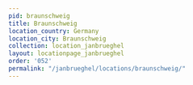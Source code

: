 ```yaml
---
pid: braunschweig
title: Braunschweig
location_country: Germany
location_city: Braunschweig
collection: location_janbrueghel
layout: locationpage_janbrueghel
order: '052'
permalink: "/janbrueghel/locations/braunschweig/"
---
```

